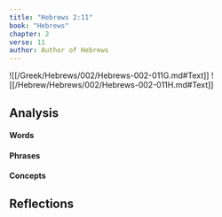```yaml
---
title: "Hebrews 2:11"
book: "Hebrews"
chapter: 2
verse: 11
author: Author of Hebrews
---
```

![[/Greek/Hebrews/002/Hebrews-002-011G.md#Text]]
![[/Hebrew/Hebrews/002/Hebrews-002-011H.md#Text]]

## Analysis

#### Words

#### Phrases

#### Concepts

## Reflections
